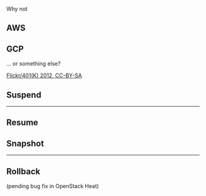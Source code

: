 Why not
## AWS
## GCP
... or something else?


<!-- .slide: data-background-image="https://farm7.staticflickr.com/6095/6355840185_8e1c4d8f11_b_d.jpg" data-background-size="cover" -->

[Flickr/401(K) 2012, CC-BY-SA](https://flic.kr/p/aFDkRt) <!-- .element: class="caption" -->


## Suspend
* * *
## Resume


## Snapshot
* * *
## Rollback

(pending bug fix in OpenStack Heat)
